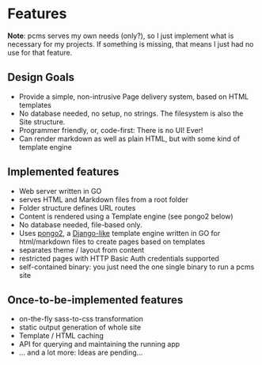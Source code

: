 # Features

**Note**: pcms serves my own needs (only?), so I just implement what is necessary for my projects. If something is missing, that means I just had no use for that feature.

## Design Goals

* Provide a simple, non-intrusive Page delivery system, based on HTML templates
* No database needed, no setup, no strings. The filesystem is also the Site structure.
* Programmer friendly, or, code-first: There is no UI! Ever!
* Can render markdown as well as plain HTML, but with some kind of template engine

## Implemented features

* Web server written in GO
* serves HTML and Markdown files from a root folder
* Folder structure defines URL routes
* Content is rendered using a Template engine (see pongo2 below)
* No database needed, file-based only.
* Uses [pongo2](https://github.com/flosch/pongo2), a [Django-like](https://docs.djangoproject.com/en/4.0/topics/templates/) template engine written in GO for html/markdown files to create pages based on templates
* separates theme / layout from content
* restricted pages with HTTP Basic Auth credentials supported
* self-contained binary: you just need the one single binary to run a pcms site

## Once-to-be-implemented features

* on-the-fly sass-to-css transformation
* static output generation of whole site
* Template / HTML caching
* API for querying and maintaining the running app
* ... and a lot more: Ideas are pending...

